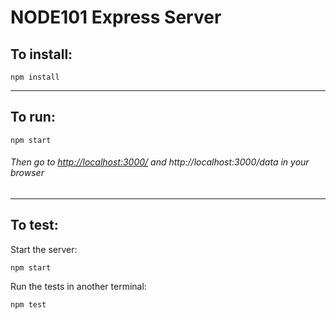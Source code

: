 # NODE101 Express Server

## To install:
```
npm install
```
---
## To run:  
```
npm start
```
###### Then go to <http://localhost:3000/> and http://localhost:3000/data in your browser
---
## To test:
Start the server:
```
npm start
```
Run the tests in another terminal:
```
npm test
```
